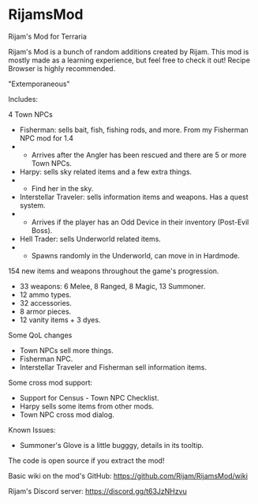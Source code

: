 # RijamsMod
Rijam's Mod for Terraria

Rijam's Mod is a bunch of random additions created by Rijam. This mod is mostly made as a learning experience, but feel free to check it out! Recipe Browser is highly recommended.

"Extemporaneous"

Includes:

4 Town NPCs
- Fisherman: sells bait, fish, fishing rods, and more. From my Fisherman NPC mod for 1.4
- - Arrives after the Angler has been rescued and there are 5 or more Town NPCs.
- Harpy: sells sky related items and a few extra things.
- - Find her in the sky.
- Interstellar Traveler: sells information items and weapons. Has a quest system.
- - Arrives if the player has an Odd Device in their inventory (Post-Evil Boss).
- Hell Trader: sells Underworld related items.
- - Spawns randomly in the Underworld, can move in in Hardmode.

154 new items and weapons throughout the game's progression.
- 33 weapons: 6 Melee, 8 Ranged, 8 Magic, 13 Summoner.
- 12 ammo types.
- 32 accessories.
- 8 armor pieces.
- 12 vanity items + 3 dyes.

Some QoL changes
- Town NPCs sell more things.
- Fisherman NPC.
- Interstellar Traveler and Fisherman sell information items.

Some cross mod support:
- Support for Census - Town NPC Checklist.
- Harpy sells some items from other mods.
- Town NPC cross mod dialog.

Known Issues:
- Summoner's Glove is a little bugggy, details in its tooltip.

The code is open source if you extract the mod!

Basic wiki on the mod's GitHub: https://github.com/Rijam/RijamsMod/wiki

Rijam's Discord server: https://discord.gg/t63JzNHzvu
